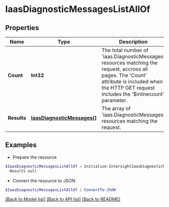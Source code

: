 # IaasDiagnosticMessagesListAllOf
## Properties

Name | Type | Description | Notes
------------ | ------------- | ------------- | -------------
**Count** | **Int32** | The total number of &#39;iaas.DiagnosticMessages&#39; resources matching the request, accross all pages. The &#39;Count&#39; attribute is included when the HTTP GET request includes the &#39;$inlinecount&#39; parameter. | [optional] 
**Results** | [**IaasDiagnosticMessages[]**](IaasDiagnosticMessages.md) | The array of &#39;iaas.DiagnosticMessages&#39; resources matching the request. | [optional] 

## Examples

- Prepare the resource
```powershell
$IaasDiagnosticMessagesListAllOf = Initialize-IntersightIaasDiagnosticMessagesListAllOf  -Count null `
 -Results null
```

- Convert the resource to JSON
```powershell
$IaasDiagnosticMessagesListAllOf | ConvertTo-JSON
```

[[Back to Model list]](../README.md#documentation-for-models) [[Back to API list]](../README.md#documentation-for-api-endpoints) [[Back to README]](../README.md)

